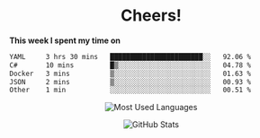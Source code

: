 <h1 align="center">Cheers!</h1>

**This week I spent my time on**
<!--START_SECTION:waka-->

```txt
YAML     3 hrs 30 mins   ███████████████████████░░   92.06 %
C#       10 mins         █▒░░░░░░░░░░░░░░░░░░░░░░░   04.78 %
Docker   3 mins          ▒░░░░░░░░░░░░░░░░░░░░░░░░   01.63 %
JSON     2 mins          ▒░░░░░░░░░░░░░░░░░░░░░░░░   00.93 %
Other    1 min           ░░░░░░░░░░░░░░░░░░░░░░░░░   00.51 %
```

<!--END_SECTION:waka-->

<p align="center"><img src="https://github-readme-stats.vercel.app/api/top-langs/?username=thnkrn&layout=compact&hide=html&theme=tokyonight" alt="Most Used Languages" /></p>

<p align="center"><img src="https://github-readme-stats.vercel.app/api?username=thnkrn&show_icons=true&count_private=true&theme=tokyonight&show=reviews&hide_rank=false&rank_icon=github" alt="GitHub Stats" /></p>

<!-- <p align="center"><a href="https://wakatime.com"><img src="https://wakatime.com/share/@thnkrn/40092326-d1bd-471b-89da-9a7c63939402.png" /></p>
 -->
